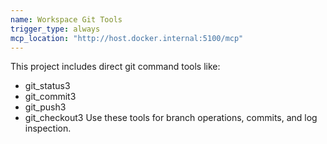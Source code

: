 ```yaml
---
name: Workspace Git Tools
trigger_type: always
mcp_location: "http://host.docker.internal:5100/mcp"
---
```

This project includes direct git command tools like:
- git_status3
- git_commit3
- git_push3
- git_checkout3
Use these tools for branch operations, commits, and log inspection.
